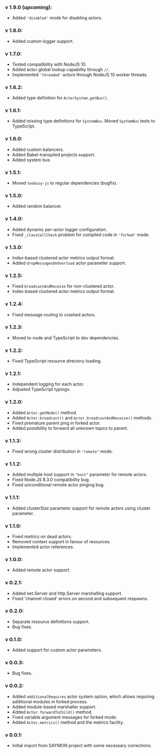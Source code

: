 ### v 1.9.0 (upcoming):
- Added `'disabled'` mode for disabling actors.

### v 1.8.0:
- Added custom logger support.

### v 1.7.0:
- Tested compatibility with NodeJS 10.
- Added actor global lookup capability through `//`.
- Implemented `'threaded'` actors through NodeJS 10 worker threads.

### v 1.6.2:
- Added type definition for `ActorSystem.getBus()`.

### v 1.6.1:
- Added missing type definitions for `SystemBus`. Moved `SystemBus` tests to TypeScript.

### v 1.6.0:
- Added custom balancers.
- Added Babel-transpiled projects support.
- Added system bus.

### v 1.5.1:
- Moved `toobusy-js` to regular dependencies (bugfix).

### v 1.5.0:
- Added random balancer.

### v 1.4.0:
- Added dynamic per-actor logger configuration.
- Fixed `_classCallCheck` problem for compiled code in `'forked'` mode.

### v 1.3.0:
- Index-based clustered actor metrics output format.
- Added `dropMessagesOnOverload` actor parameter support.

### v 1.2.5:
- Fixed `broadcastAndReceive` for non-clustered actor.
- Index-based clustered actor metrics output format.

### v 1.2.4:
- Fixed message routing to crashed actors.

### v 1.2.3:
- Moved ts-node and TypeScript to dev dependencies.

### v 1.2.2:
- Fixed TypeScript resource directory loading.

### v 1.2.1:
- Independent logging for each actor.
- Adjusted TypeScript typings.

### v 1.2.0:
- Added `Actor.getMode()` method.
- Added `Actor.broadcast()` and `Actor.broadcastAndReceive()` methods.
- Fixed premature parent ping in forked actor.
- Added possibility to forward all unknown topics to parent.

### v 1.1.3:
- Fixed wrong cluster distribution in `"remote"` mode.

### v 1.1.2:
- Added multiple host support in `"host"` parameter for remote actors.
- Fixed Node.JS 8.3.0 compatibility bug.
- Fixed unconditional remote actor pinging bug.

### v 1.1.1:
- Added clusterSize parameter support for remote actors using cluster parameter.

### v 1.1.0:
- Fixed metrics on dead actors.
- Removed context support in favour of resources.
- Implemented actor references.

### v 1.0.0:
- Added remote actor support.

### v 0.2.1:
- Added net.Server and http.Server marshalling support.
- Fixed 'channel closed' errors on second and subsequent respawns.

### v 0.2.0:
- Separate resource definitions support.
- Bug fixes.

### v 0.1.0:
- Added support for custom actor parameters.

### v 0.0.3:
- Bug fixes.

### v 0.0.2:
- Added `additionalRequires` actor system option, which allows requiring additional
modules in forked process.
- Added module-based marshaller support.
- Added `Actor.forwardToChild()` method.
- Fixed variable argument messages for forked mode.
- Added `Actor.metrics()` method and the metrics facility.

### v 0.0.1:
- Initial import from SAYMON project with some necessary corrections.